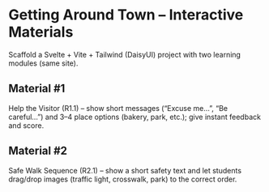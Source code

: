 # Getting Around Town – Interactive Materials

Scaffold a Svelte + Vite + Tailwind (DaisyUI) project with two learning modules (same site).

## Material #1

Help the Visitor (R1.1) – show short messages (“Excuse me…”, “Be careful…”) and 3–4 place options (bakery, park, etc.); give instant feedback and score.

## Material #2

Safe Walk Sequence (R2.1) – show a short safety text and let students drag/drop images (traffic light, crosswalk, park) to the correct order.
